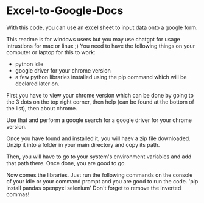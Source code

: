 # Excel-to-Google-Docs
With this code, you can use an excel sheet to input data onto a google form.

This readme is for windows users but you may use chatgpt for usage intrustions for mac or linux ;)
You need to have the following things on your computer or laptop for this to work:
- python idle
- google driver for your chrome version
- a few python libraries installed using the pip command which will be declared later on.

First you have to view your chrome version which can be done by going to the 3 dots on the top right corner, then help (can be found at the bottom of the list), then about chrome.

Use that and perform a google search for a google driver for your chrome version.

Once you have found and installed it, you will haev a zip file downloaded. Unzip it into a folder in your main directory and copy its path.

Then, you will have to go to your system's environment variables and add that path there. Once done, you are good to go.

Now comes the libraries. Just run the following commands on the console of your idle or your command prompt and you are good to run the code.
'pip install pandas openpyxl selenium'
Don't forget to remove the inverted commas!
